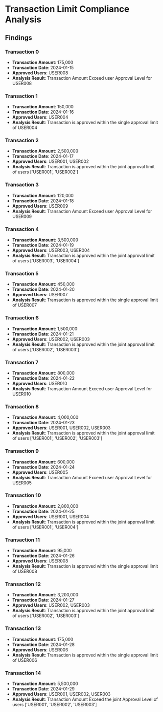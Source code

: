 # Transaction Limit Compliance Analysis

## Findings

### Transaction 0
- **Transaction Amount**: 175,000
- **Transaction Date**: 2024-01-15
- **Approved Users**: USER008
- **Analysis Result**: Transaction Amount Exceed user Approval Level for USER008

### Transaction 1
- **Transaction Amount**: 150,000
- **Transaction Date**: 2024-01-16
- **Approved Users**: USER004
- **Analysis Result**: Transaction is approved within the single approval limit of USER004

### Transaction 2
- **Transaction Amount**: 2,500,000
- **Transaction Date**: 2024-01-17
- **Approved Users**: USER001, USER002
- **Analysis Result**: Transaction is approved within the joint approval limit of users ['USER001', 'USER002']

### Transaction 3
- **Transaction Amount**: 120,000
- **Transaction Date**: 2024-01-18
- **Approved Users**: USER009
- **Analysis Result**: Transaction Amount Exceed user Approval Level for USER009

### Transaction 4
- **Transaction Amount**: 3,500,000
- **Transaction Date**: 2024-01-19
- **Approved Users**: USER003, USER004
- **Analysis Result**: Transaction is approved within the joint approval limit of users ['USER003', 'USER004']

### Transaction 5
- **Transaction Amount**: 450,000
- **Transaction Date**: 2024-01-20
- **Approved Users**: USER007
- **Analysis Result**: Transaction is approved within the single approval limit of USER007

### Transaction 6
- **Transaction Amount**: 1,500,000
- **Transaction Date**: 2024-01-21
- **Approved Users**: USER002, USER003
- **Analysis Result**: Transaction is approved within the joint approval limit of users ['USER002', 'USER003']

### Transaction 7
- **Transaction Amount**: 800,000
- **Transaction Date**: 2024-01-22
- **Approved Users**: USER010
- **Analysis Result**: Transaction Amount Exceed user Approval Level for USER010

### Transaction 8
- **Transaction Amount**: 4,000,000
- **Transaction Date**: 2024-01-23
- **Approved Users**: USER001, USER002, USER003
- **Analysis Result**: Transaction is approved within the joint approval limit of users ['USER001', 'USER002', 'USER003']

### Transaction 9
- **Transaction Amount**: 600,000
- **Transaction Date**: 2024-01-24
- **Approved Users**: USER005
- **Analysis Result**: Transaction Amount Exceed user Approval Level for USER005

### Transaction 10
- **Transaction Amount**: 2,800,000
- **Transaction Date**: 2024-01-25
- **Approved Users**: USER001, USER004
- **Analysis Result**: Transaction is approved within the joint approval limit of users ['USER001', 'USER004']

### Transaction 11
- **Transaction Amount**: 95,000
- **Transaction Date**: 2024-01-26
- **Approved Users**: USER008
- **Analysis Result**: Transaction is approved within the single approval limit of USER008

### Transaction 12
- **Transaction Amount**: 3,200,000
- **Transaction Date**: 2024-01-27
- **Approved Users**: USER002, USER003
- **Analysis Result**: Transaction is approved within the joint approval limit of users ['USER002', 'USER003']

### Transaction 13
- **Transaction Amount**: 175,000
- **Transaction Date**: 2024-01-28
- **Approved Users**: USER006
- **Analysis Result**: Transaction is approved within the single approval limit of USER006

### Transaction 14
- **Transaction Amount**: 5,500,000
- **Transaction Date**: 2024-01-29
- **Approved Users**: USER001, USER002, USER003
- **Analysis Result**: Transaction Amount Exceed the joint Approval Level of users ['USER001', 'USER002', 'USER003']
```